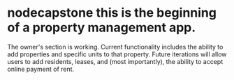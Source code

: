 # nodecapstone this is the beginning of a property management app.
The owner's section is working. Current functionality includes the ability to add properties and specific units to that property.
Future iterations will allow users to add residents, leases, and (most importantly), the ability to accept online payment of rent.
